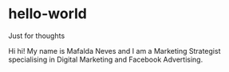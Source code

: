 # hello-world
Just for thoughts

Hi hi! My name is Mafalda Neves and I am a Marketing Strategist specialising in Digital Marketing and Facebook Advertising.
